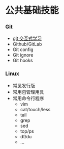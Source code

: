 # 公共基础技能

### Git

- [git 交互式学习](https://learngitbranching.js.org/?demo)
- Github/GitLab
- Git config
- Git ignore
- Git hooks

### Linux

- 常见发行版
- 常用包管理用具
- 常用命令行程序
  - vim
  - cat/touch/less
  - tail
  - grep
  - sed
  - top/ps
  - df/du
  - ...
